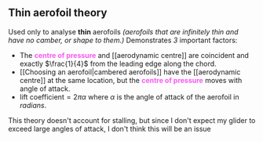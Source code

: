 ## Thin aerofoil theory
Used only to analyse **thin** aerofoils *(aerofoils that are infinitely thin and have no camber, or shape to them.)*
Demonstrates *3* important factors:
- The <span STYLE="color:#f859f3;font-weight:bold" title = "the point that pressure forces act through, like the centre of gravity">centre of pressure</span> and [[aerodynamic centre]] are coincident and exactly $\frac{1}{4}$ from the leading edge along the chord.
- [[Choosing an aerofoil|cambered aerofoils]] have the [[aerodynamic centre]] at the same location, but the <span STYLE="color:#f859f3;font-weight:bold" title = "the point that pressure forces act through, like the centre of gravity">centre of pressure</span> moves with angle of attack.
- $\text{lift coefficient} = 2\pi\alpha$ where $\alpha$ is the angle of attack of the aerofoil in *radians*.

This theory doesn't account for stalling, but since I don't expect my glider to exceed large angles of attack, I don't think this will be an issue